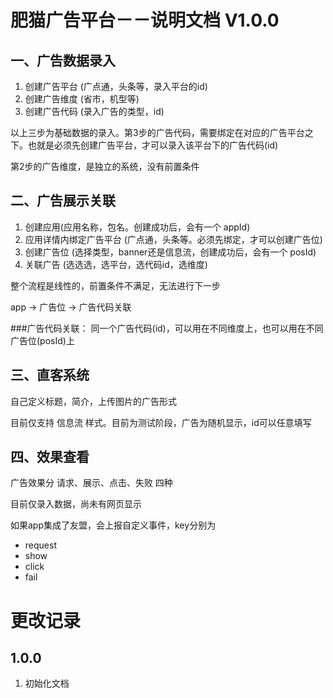 # 肥猫广告平台－－说明文档 V1.0.0
## 一、广告数据录入
1. 创建广告平台 (广点通，头条等，录入平台的id)
2. 创建广告维度 (省市，机型等)
3. 创建广告代码 (录入广告的类型，id)

以上三步为基础数据的录入。第3步的广告代码，需要绑定在对应的广告平台之下。也就是必须先创建广告平台，才可以录入该平台下的广告代码(id)
 
第2步的广告维度，是独立的系统，没有前置条件


## 二、广告展示关联
1. 创建应用(应用名称，包名。创建成功后，会有一个 appId)
2. 应用详情内绑定广告平台 (广点通，头条等。必须先绑定，才可以创建广告位)
3. 创建广告位 (选择类型，banner还是信息流，创建成功后，会有一个 posId)
4. 关联广告  (选选选，选平台，选代码id，选维度)

整个流程是线性的，前置条件不满足，无法进行下一步

app -> 广告位 -> 广告代码关联

###广告代码关联：
同一个广告代码(id)，可以用在不同维度上，也可以用在不同广告位(posId)上

## 三、直客系统
自己定义标题，简介，上传图片的广告形式

目前仅支持 信息流 样式。目前为测试阶段，广告为随机显示，id可以任意填写


## 四、效果查看
广告效果分 请求、展示、点击、失败 四种

目前仅录入数据，尚未有网页显示

如果app集成了友盟，会上报自定义事件，key分别为

- request
- show
- click
- fail

# 更改记录



## 1.0.0
1. 初始化文档

